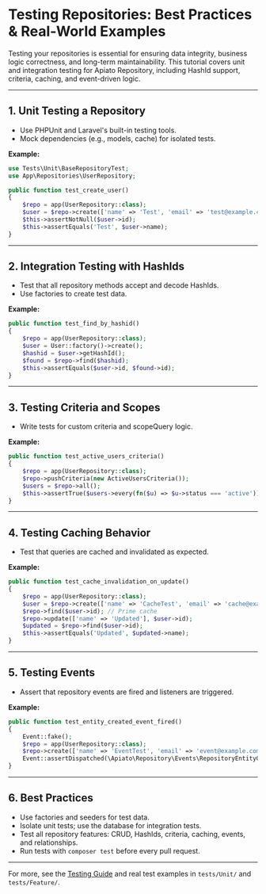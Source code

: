 # Testing Repositories: Best Practices & Real-World Examples

Testing your repositories is essential for ensuring data integrity, business logic correctness, and long-term maintainability. This tutorial covers unit and integration testing for Apiato Repository, including HashId support, criteria, caching, and event-driven logic.

---

## 1. Unit Testing a Repository

- Use PHPUnit and Laravel's built-in testing tools.
- Mock dependencies (e.g., models, cache) for isolated tests.

**Example:**
```php
use Tests\Unit\BaseRepositoryTest;
use App\Repositories\UserRepository;

public function test_create_user()
{
    $repo = app(UserRepository::class);
    $user = $repo->create(['name' => 'Test', 'email' => 'test@example.com']);
    $this->assertNotNull($user->id);
    $this->assertEquals('Test', $user->name);
}
```

---

## 2. Integration Testing with HashIds

- Test that all repository methods accept and decode HashIds.
- Use factories to create test data.

**Example:**
```php
public function test_find_by_hashid()
{
    $repo = app(UserRepository::class);
    $user = User::factory()->create();
    $hashid = $user->getHashId();
    $found = $repo->find($hashid);
    $this->assertEquals($user->id, $found->id);
}
```

---

## 3. Testing Criteria and Scopes

- Write tests for custom criteria and scopeQuery logic.

**Example:**
```php
public function test_active_users_criteria()
{
    $repo = app(UserRepository::class);
    $repo->pushCriteria(new ActiveUsersCriteria());
    $users = $repo->all();
    $this->assertTrue($users->every(fn($u) => $u->status === 'active'));
}
```

---

## 4. Testing Caching Behavior

- Test that queries are cached and invalidated as expected.

**Example:**
```php
public function test_cache_invalidation_on_update()
{
    $repo = app(UserRepository::class);
    $user = $repo->create(['name' => 'CacheTest', 'email' => 'cache@example.com']);
    $repo->find($user->id); // Prime cache
    $repo->update(['name' => 'Updated'], $user->id);
    $updated = $repo->find($user->id);
    $this->assertEquals('Updated', $updated->name);
}
```

---

## 5. Testing Events

- Assert that repository events are fired and listeners are triggered.

**Example:**
```php
public function test_entity_created_event_fired()
{
    Event::fake();
    $repo = app(UserRepository::class);
    $repo->create(['name' => 'EventTest', 'email' => 'event@example.com']);
    Event::assertDispatched(\Apiato\Repository\Events\RepositoryEntityCreated::class);
}
```

---

## 6. Best Practices

- Use factories and seeders for test data.
- Isolate unit tests; use the database for integration tests.
- Test all repository features: CRUD, HashIds, criteria, caching, events, and relationships.
- Run tests with `composer test` before every pull request.

---

For more, see the [Testing Guide](../contributing/testing-guide.md) and real test examples in `tests/Unit/` and `tests/Feature/`.
